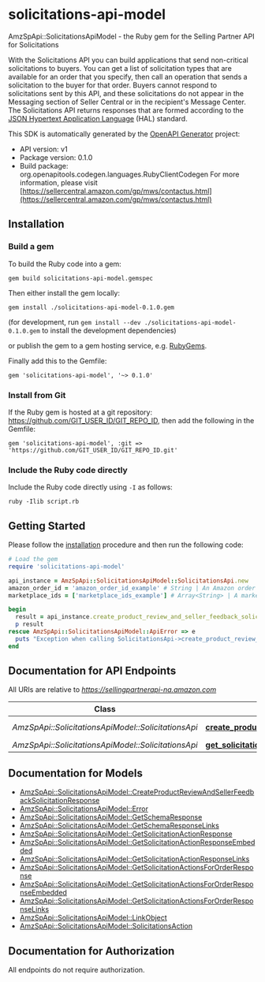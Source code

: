 # solicitations-api-model

AmzSpApi::SolicitationsApiModel - the Ruby gem for the Selling Partner API for Solicitations

With the Solicitations API you can build applications that send non-critical solicitations to buyers. You can get a list of solicitation types that are available for an order that you specify, then call an operation that sends a solicitation to the buyer for that order. Buyers cannot respond to solicitations sent by this API, and these solicitations do not appear in the Messaging section of Seller Central or in the recipient's Message Center. The Solicitations API returns responses that are formed according to the <a href=https://tools.ietf.org/html/draft-kelly-json-hal-08>JSON Hypertext Application Language</a> (HAL) standard.

This SDK is automatically generated by the [OpenAPI Generator](https://openapi-generator.tech) project:

- API version: v1
- Package version: 0.1.0
- Build package: org.openapitools.codegen.languages.RubyClientCodegen
For more information, please visit [https://sellercentral.amazon.com/gp/mws/contactus.html](https://sellercentral.amazon.com/gp/mws/contactus.html)

## Installation

### Build a gem

To build the Ruby code into a gem:

```shell
gem build solicitations-api-model.gemspec
```

Then either install the gem locally:

```shell
gem install ./solicitations-api-model-0.1.0.gem
```

(for development, run `gem install --dev ./solicitations-api-model-0.1.0.gem` to install the development dependencies)

or publish the gem to a gem hosting service, e.g. [RubyGems](https://rubygems.org/).

Finally add this to the Gemfile:

    gem 'solicitations-api-model', '~> 0.1.0'

### Install from Git

If the Ruby gem is hosted at a git repository: https://github.com/GIT_USER_ID/GIT_REPO_ID, then add the following in the Gemfile:

    gem 'solicitations-api-model', :git => 'https://github.com/GIT_USER_ID/GIT_REPO_ID.git'

### Include the Ruby code directly

Include the Ruby code directly using `-I` as follows:

```shell
ruby -Ilib script.rb
```

## Getting Started

Please follow the [installation](#installation) procedure and then run the following code:

```ruby
# Load the gem
require 'solicitations-api-model'

api_instance = AmzSpApi::SolicitationsApiModel::SolicitationsApi.new
amazon_order_id = 'amazon_order_id_example' # String | An Amazon order identifier. This specifies the order for which a solicitation is sent.
marketplace_ids = ['marketplace_ids_example'] # Array<String> | A marketplace identifier. This specifies the marketplace in which the order was placed. Only one marketplace can be specified.

begin
  result = api_instance.create_product_review_and_seller_feedback_solicitation(amazon_order_id, marketplace_ids)
  p result
rescue AmzSpApi::SolicitationsApiModel::ApiError => e
  puts "Exception when calling SolicitationsApi->create_product_review_and_seller_feedback_solicitation: #{e}"
end

```

## Documentation for API Endpoints

All URIs are relative to *https://sellingpartnerapi-na.amazon.com*

Class | Method | HTTP request | Description
------------ | ------------- | ------------- | -------------
*AmzSpApi::SolicitationsApiModel::SolicitationsApi* | [**create_product_review_and_seller_feedback_solicitation**](docs/SolicitationsApi.md#create_product_review_and_seller_feedback_solicitation) | **POST** /solicitations/v1/orders/{amazonOrderId}/solicitations/productReviewAndSellerFeedback | 
*AmzSpApi::SolicitationsApiModel::SolicitationsApi* | [**get_solicitation_actions_for_order**](docs/SolicitationsApi.md#get_solicitation_actions_for_order) | **GET** /solicitations/v1/orders/{amazonOrderId} | 


## Documentation for Models

 - [AmzSpApi::SolicitationsApiModel::CreateProductReviewAndSellerFeedbackSolicitationResponse](docs/CreateProductReviewAndSellerFeedbackSolicitationResponse.md)
 - [AmzSpApi::SolicitationsApiModel::Error](docs/Error.md)
 - [AmzSpApi::SolicitationsApiModel::GetSchemaResponse](docs/GetSchemaResponse.md)
 - [AmzSpApi::SolicitationsApiModel::GetSchemaResponseLinks](docs/GetSchemaResponseLinks.md)
 - [AmzSpApi::SolicitationsApiModel::GetSolicitationActionResponse](docs/GetSolicitationActionResponse.md)
 - [AmzSpApi::SolicitationsApiModel::GetSolicitationActionResponseEmbedded](docs/GetSolicitationActionResponseEmbedded.md)
 - [AmzSpApi::SolicitationsApiModel::GetSolicitationActionResponseLinks](docs/GetSolicitationActionResponseLinks.md)
 - [AmzSpApi::SolicitationsApiModel::GetSolicitationActionsForOrderResponse](docs/GetSolicitationActionsForOrderResponse.md)
 - [AmzSpApi::SolicitationsApiModel::GetSolicitationActionsForOrderResponseEmbedded](docs/GetSolicitationActionsForOrderResponseEmbedded.md)
 - [AmzSpApi::SolicitationsApiModel::GetSolicitationActionsForOrderResponseLinks](docs/GetSolicitationActionsForOrderResponseLinks.md)
 - [AmzSpApi::SolicitationsApiModel::LinkObject](docs/LinkObject.md)
 - [AmzSpApi::SolicitationsApiModel::SolicitationsAction](docs/SolicitationsAction.md)


## Documentation for Authorization

 All endpoints do not require authorization.

